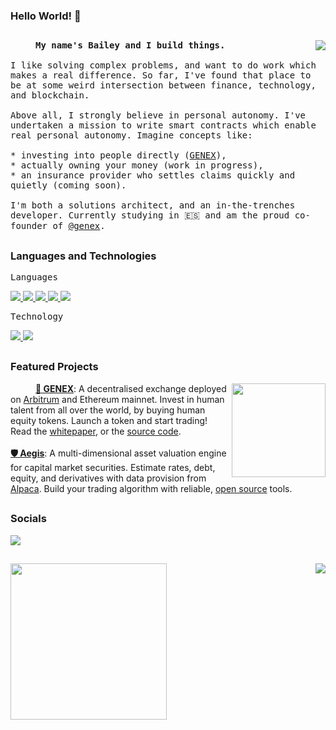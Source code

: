 ### Hello World! 👋

##

<img align="right" src="https://img.icons8.com/ios-filled/100/000000/freedom.png"/>
<samp>
  <p align=”justify” style="text-indent:40px;">
    <b>My name's Bailey and I build things.</b>
    <br/>
    <br/>
    I like solving complex problems, and want to do work which makes a real difference. So far, I've found that place to be at some weird intersection between finance, technology, and blockchain.
    <br/>
    <br/>
    Above all, I strongly believe in personal autonomy. I've undertaken a mission to write smart contracts which enable real personal autonomy. Imagine concepts like:
    <br/>
    <br/>
    * investing into people directly (<a href="https://github.com/itchysnake/genex">GENEX</a>), 
    <br/>
    * actually owning your money (work in progress),
    <br/>
    * an insurance provider who settles claims quickly and quietly (coming soon).
    </br>
    </br>
    I'm both a solutions architect, and an in-the-trenches developer. Currently studying in 🇪🇸 and am the proud co-founder of <a href="https://github.com/genex-tech">@genex</a>.
  </p>
</samp>

##

### **Languages and Technologies**
<samp>Languages</samp>
<div float="left">
  <a href="https://www.python.org/">
    <img src="https://img.icons8.com/ios-filled/50/000000/python.png"/>
  </a>

  <a href="https://docs.soliditylang.org/en/v0.8.16/">
    <img src="https://img.icons8.com/ios-filled/50/000000/solidity.png"/>
  </a>

  <a href="https://www.postgresql.org/">
    <img src="https://img.icons8.com/ios-filled/50/000000/postgreesql.png"/>
  </a>

  <a href="https://www.javascript.com/">
   <img src="https://img.icons8.com/ios-filled/50/000000/javascript.png"/>
  </a>

  <a href="https://go.dev/">
   <img src="https://img.icons8.com/ios-filled/50/000000/golang.png"/>
  </a>
</div>

<samp>Technology</samp>
<div float="left">
  <a href="https://ethereum.org/en/">
    <img src="https://img.icons8.com/ios-filled/50/000000/ethereum.png"/>
  </a>

  <a href="https://ubuntu.com/">
   <img src="https://img.icons8.com/ios-filled/50/000000/ubuntu.png"/>
  </a>
</div>

##

### **Featured Projects**

<a href="https://genex.app" align="right">
  <img src="https://github.com/itchysnake/itchysnake/blob/master/rec/black_genex.gif" width="150" align="right"/>
</a>

<p align=”justify” style="text-indent:40px;"> 
  <a href="https://github.com/itchysnake/genex"><b>🌳 GENEX</b></a>: A decentralised exchange deployed on <a href="https://portal.arbitrum.one">Arbitrum</a> and Ethereum mainnet. Invest in human talent from all over the world, by buying human equity tokens. Launch a token and start trading! Read the <a href="https://genex.app/whitepaper">whitepaper</a>, or the <a href="https://github.com/itchysnake/genex">source code</a>.
  <br/><br/>
  <a href="https://github.com/itchysnake/aegis"><b>🛡 Aegis</b></a>: A multi-dimensional asset valuation engine for capital market securities. Estimate rates, debt, equity, and derivatives with data provision from <a href="https://alpaca.markets/">Alpaca</a>. Build your trading algorithm with reliable, <a href="https://github.com/itchysnake/aegis">open source</a> tools.
</p>

##

### **Socials**
<a href="https://www.linkedin.com/in/bailey-de-villiers/">
  <img src="https://img.icons8.com/ios-filled/50/000000/linkedin.png"/>
</a>

##

<img align="left" src="https://cdn.dribbble.com/users/2646423/screenshots/5507196/computer.gif" width="250">
<img align="right" src="https://github-readme-stats.vercel.app/api?username=itchysnake&show_icons=true"/>
